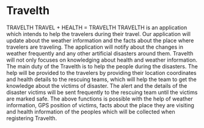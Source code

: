 # Travelth
TRAVELTH
TRAVEL + HEALTH = TRAVELTH
TRAVELTH is an application which intends to help the travelers during their travel.  Our application will update about the weather information and the facts about the place where travelers are traveling.  The application will notify about the changes in weather frequently and any other artificial disasters around them.
Travelth will not only focuses on knowledging about health and weather information. The main duty of the Travelth is to help the people during the disasters.  The help will be provided to the travelers by providing their location coordinates and health details to the rescuing teams,  which will help the team to get the knowledge about the victims of disaster.
The alert and the details of the disaster victims will be sent frequently to the rescuing team until the victims are marked safe.
The above functions is possible with the help of weather information, GPS position of victims,  facts about the place they are visiting and health information of the peoples which will be collected when registering Travelth. 




